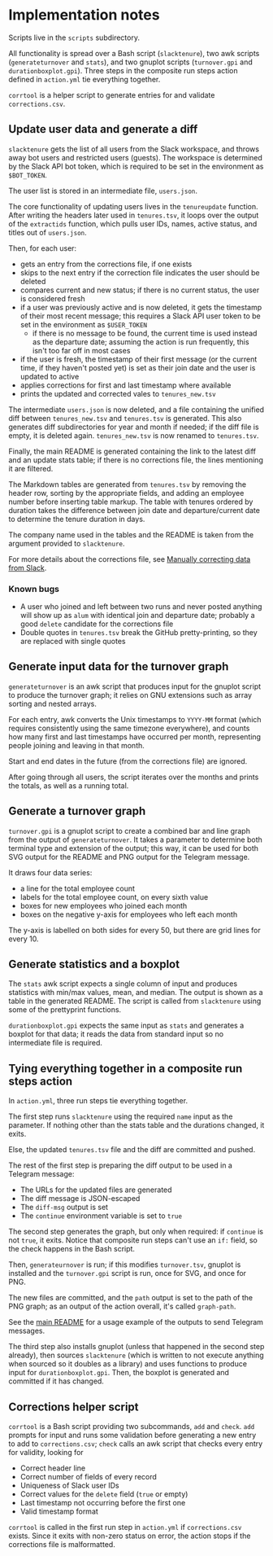 # Implementation notes

Scripts live in the `scripts` subdirectory.

All functionality is spread over a Bash script (`slacktenure`), two awk scripts
(`generateturnover` and `stats`), and two gnuplot scripts (`turnover.gpi` and
`durationboxplot.gpi`). Three steps in the composite run steps action defined
in `action.yml` tie everything together.

`corrtool` is a helper script to generate entries for and validate
`corrections.csv`.

## Update user data and generate a diff

`slacktenure` gets the list of all users from the Slack workspace, and throws
away bot users and restricted users (guests). The workspace is determined by
the Slack API bot token, which is required to be set in the environment as
`$BOT_TOKEN`.

The user list is stored in an intermediate file, `users.json`.

The core functionality of updating users lives in the `tenureupdate` function.
After writing the headers later used in `tenures.tsv`, it loops over the output
of the `extractids` function, which pulls user IDs, names, active status, and
titles out of `users.json`.

Then, for each user:

- gets an entry from the corrections file, if one exists
- skips to the next entry if the correction file indicates the user should be
  deleted
- compares current and new status; if there is no current status, the user is
  considered fresh
- if a user was previously active and is now deleted, it gets the timestamp of
  their most recent message; this requires a Slack API user token to be set in
  the environment as `$USER_TOKEN`
  - if there is no message to be found, the current time is used instead as the
    departure date; assuming the action is run frequently, this isn't too far
    off in most cases
- if the user is fresh, the timestamp of their first message (or the current
  time, if they haven't posted yet) is set as their join date and the user is
  updated to active
- applies corrections for first and last timestamp where available
- prints the updated and corrected vales to `tenures_new.tsv`

The intermediate `users.json` is now deleted, and a file containing the unified
diff between `tenures_new.tsv` and `tenures.tsv` is generated. This also
generates diff subdirectories for year and month if needed; if the diff file is
empty, it is deleted again. `tenures_new.tsv` is now renamed to `tenures.tsv`.

Finally, the main README is generated containing the link to the latest diff
and an update stats table; if there is no corrections file, the lines
mentioning it are filtered.

The Markdown tables are generated from `tenures.tsv` by removing the header
row, sorting by the appropriate fields, and adding an employee number before
inserting table markup. The table with tenures ordered by duration takes the
difference between join date and departure/current date to determine the tenure
duration in days.

The company name used in the tables and the README is taken from the argument
provided to `slacktenure`.

For more details about the corrections file, see [Manually correcting data from
Slack][1].

[1]: <corrections.md>

### Known bugs

- A user who joined and left between two runs and never posted anything will
  show up as `alum` with identical join and departure date; probably a good
  `delete` candidate for the corrections file
- Double quotes in `tenures.tsv` break the GitHub pretty-printing, so they are
  replaced with single quotes

## Generate input data for the turnover graph

`generateturnover` is an awk script that produces input for the gnuplot script
to produce the turnover graph; it relies on GNU extensions such as array
sorting and nested arrays.

For each entry, awk converts the Unix timestamps to `YYYY-MM` format (which
requires consistently using the same timezone everywhere), and counts how many
first and last timestamps have occurred per month, representing people joining
and leaving in that month.

Start and end dates in the future (from the corrections file) are ignored.

After going through all users, the script iterates over the months and prints
the totals, as well as a running total.

## Generate a turnover graph

`turnover.gpi` is a gnuplot script to create a combined bar and line graph from
the output of `generateturnover`. It takes a parameter to determine both
terminal type and extension of the output; this way, it can be used for both
SVG output for the README and PNG output for the Telegram message.

It draws four data series:

- a line for the total employee count
- labels for the total employee count, on every sixth value
- boxes for new employees who joined each month
- boxes on the negative y-axis for employees who left each month

The y-axis is labelled on both sides for every 50, but there are grid lines for
every 10.

## Generate statistics and a boxplot

The `stats` awk script expects a single column of input and produces statistics
with min/max values, mean, and median. The output is shown as a table in the
generated README. The script is called from `slacktenure` using some of the
prettyprint functions.

`durationboxplot.gpi` expects the same input as `stats` and generates a boxplot
for that data; it reads the data from standard input so no intermediate file is
required.

## Tying everything together in a composite run steps action

In `action.yml`, three run steps tie everything together.

The first step runs `slacktenure` using the required `name` input as the
parameter. If nothing other than the stats table and the durations changed, it
exits.

Else, the updated `tenures.tsv` file and the diff are committed and pushed.

The rest of the first step is preparing the diff output to be used in a
Telegram message:

- The URLs for the updated files are generated
- The diff message is JSON-escaped
- The `diff-msg` output is set
- The `continue` environment variable is set to `true`

The second step generates the graph, but only when required: if `continue` is
not `true`, it exits. Notice that composite run steps can't use an `if:` field,
so the check happens in the Bash script.

Then, `generateurnover` is run; if this modifies `turnover.tsv`, gnuplot is
installed and the `turnover.gpi` script is run, once for SVG, and once for PNG.

The new files are committed, and the `path` output is set to the path of the
PNG graph; as an output of the action overall, it's called `graph-path`.

See the [main README][2] for a usage example of the outputs to send Telegram
messages.

The third step also installs gnuplot (unless that happened in the second step
already), then sources `slacktenure` (which is written to not execute anything
when sourced so it doubles as a library) and uses functions to produce input
for `durationboxplot.gpi`. Then, the boxplot is generated and committed if it
has changed.

[2]: <../README.md>

## Corrections helper script

`corrtool` is a Bash script providing two subcommands, `add` and `check`. `add`
prompts for input and runs some validation before generating a new entry to add
to `corrections.csv`; `check` calls an awk script that checks every entry for
validity, looking for

- Correct header line
- Correct number of fields of every record
- Uniqueness of Slack user IDs
- Correct values for the `delete` field (`true` or empty)
- Last timestamp not occurring before the first one
- Valid timestamp format

`corrtool` is called in the first run step in `action.yml` if `corrections.csv`
exists. Since it exits with non-zero status on error, the action stops if the
corrections file is malformatted.
